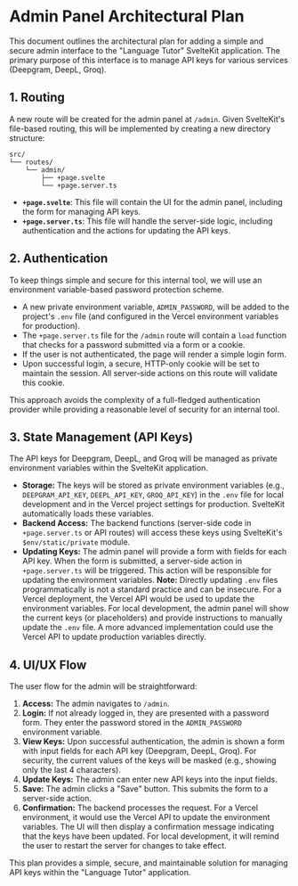 # Admin Panel Architectural Plan

This document outlines the architectural plan for adding a simple and secure admin interface to the "Language Tutor" SvelteKit application. The primary purpose of this interface is to manage API keys for various services (Deepgram, DeepL, Groq).

## 1. Routing

A new route will be created for the admin panel at `/admin`. Given SvelteKit's file-based routing, this will be implemented by creating a new directory structure:

```
src/
└── routes/
    └── admin/
        ├── +page.svelte
        └── +page.server.ts
```

-   **`+page.svelte`**: This file will contain the UI for the admin panel, including the form for managing API keys.
-   **`+page.server.ts`**: This file will handle the server-side logic, including authentication and the actions for updating the API keys.

## 2. Authentication

To keep things simple and secure for this internal tool, we will use an environment variable-based password protection scheme.

-   A new private environment variable, `ADMIN_PASSWORD`, will be added to the project's `.env` file (and configured in the Vercel environment variables for production).
-   The `+page.server.ts` file for the `/admin` route will contain a `load` function that checks for a password submitted via a form or a cookie.
-   If the user is not authenticated, the page will render a simple login form.
-   Upon successful login, a secure, HTTP-only cookie will be set to maintain the session. All server-side actions on this route will validate this cookie.

This approach avoids the complexity of a full-fledged authentication provider while providing a reasonable level of security for an internal tool.

## 3. State Management (API Keys)

The API keys for Deepgram, DeepL, and Groq will be managed as private environment variables within the SvelteKit application.

-   **Storage:** The keys will be stored as private environment variables (e.g., `DEEPGRAM_API_KEY`, `DEEPL_API_KEY`, `GROQ_API_KEY`) in the `.env` file for local development and in the Vercel project settings for production. SvelteKit automatically loads these variables.
-   **Backend Access:** The backend functions (server-side code in `+page.server.ts` or API routes) will access these keys using SvelteKit's `$env/static/private` module.
-   **Updating Keys:** The admin panel will provide a form with fields for each API key. When the form is submitted, a server-side action in `+page.server.ts` will be triggered. This action will be responsible for updating the environment variables. **Note:** Directly updating `.env` files programmatically is not a standard practice and can be insecure. For a Vercel deployment, the Vercel API would be used to update the environment variables. For local development, the admin panel will show the current keys (or placeholders) and provide instructions to manually update the `.env` file. A more advanced implementation could use the Vercel API to update production variables directly.

## 4. UI/UX Flow

The user flow for the admin will be straightforward:

1.  **Access:** The admin navigates to `/admin`.
2.  **Login:** If not already logged in, they are presented with a password form. They enter the password stored in the `ADMIN_PASSWORD` environment variable.
3.  **View Keys:** Upon successful authentication, the admin is shown a form with input fields for each API key (Deepgram, DeepL, Groq). For security, the current values of the keys will be masked (e.g., showing only the last 4 characters).
4.  **Update Keys:** The admin can enter new API keys into the input fields.
5.  **Save:** The admin clicks a "Save" button. This submits the form to a server-side action.
6.  **Confirmation:** The backend processes the request. For a Vercel environment, it would use the Vercel API to update the environment variables. The UI will then display a confirmation message indicating that the keys have been updated. For local development, it will remind the user to restart the server for changes to take effect.

This plan provides a simple, secure, and maintainable solution for managing API keys within the "Language Tutor" application.